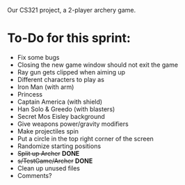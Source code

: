 Our CS321 project, a 2-player archery game.

# To-Do for this sprint:
 * Fix some bugs
  * Closing the new game window should not exit the game
  * Ray gun gets clipped when aiming up
 * Different characters to play as
  * Iron Man (with arm)
  * Princess
  * Captain America (with shield)
  * Han Solo & Greedo (with blasters)
  * Secret Mos Eisley background
 * Give weapons power/gravity modifiers
 * Make projectiles spin
 * Put a circle in the top right corner of the screen
 * Randomize starting positions
 * ~~Split up Archer~~ **DONE**
 * ~~s/TestGame/Archer~~ **DONE**
 * Clean up unused files
 * Comments?
